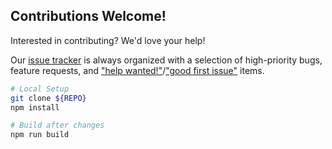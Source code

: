 ## Contributions Welcome!

Interested in contributing? We'd love your help!

Our [issue tracker](https://github.com/pikapkg/snowpack-plugin-starter-template/issues) is always organized with a selection of high-priority bugs, feature requests, and ["help wanted!"](https://github.com/pikapkg/snowpack-plugin-starter-template/issues?q=is%3Aissue+is%3Aopen+label%3A%22help+wanted%22)/["good first issue"](https://github.com/pikapkg/snowpack-plugin-starter-template/issues?q=is%3Aissue+is%3Aopen+label%3A%22good+first+issue%22) items.

```bash
# Local Setup
git clone ${REPO}
npm install
```

```bash
# Build after changes
npm run build
```
